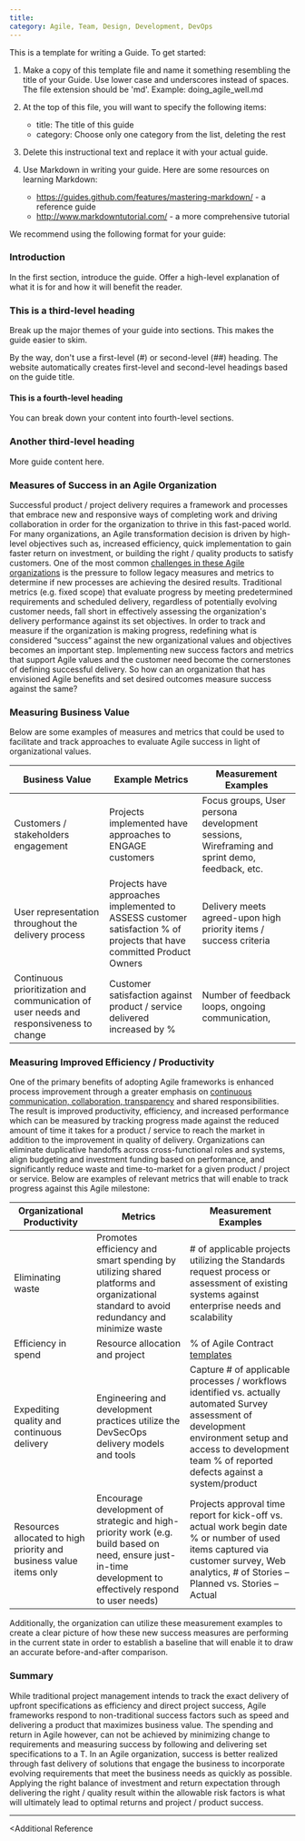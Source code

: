 ```yaml
---
title:
category: Agile, Team, Design, Development, DevOps
---
```


This is a template for writing a Guide. To get started:

1. Make a copy of this template file and name it something resembling the
   title of your Guide. Use lower case and underscores instead of spaces. The
   file extension should be 'md'. Example: doing_agile_well.md

2. At the top of this file, you will want to specify the following items:
    - title: The title of this guide
    - category: Choose only one category from the list, deleting the rest

3. Delete this instructional text and replace it with your actual guide.

4. Use Markdown in writing your guide. Here are some resources on learning
   Markdown:
    - https://guides.github.com/features/mastering-markdown/ - a reference
      guide
    - http://www.markdowntutorial.com/ - a more comprehensive tutorial

We recommend using the following format for your guide:

### Introduction

In the first section, introduce the guide. Offer a high-level explanation of
what it is for and how it will benefit the reader.

### This is a third-level heading

Break up the major themes of your guide into sections. This makes the guide
easier to skim.

By the way, don't use a first-level (#) or second-level (##) heading. The
website automatically creates first-level and second-level headings based on the
guide title.

#### This is a fourth-level heading

You can break down your content into fourth-level sections.

### Another third-level heading

More guide content here.

### Measures of Success in an Agile Organization
Successful product / project delivery requires a framework and processes that embrace new and responsive ways of completing work and driving collaboration in order for the organization to thrive in this fast-paced world. For many organizations, an Agile transformation decision is driven by high-level objectives such as, increased efficiency, quick implementation to gain faster return on investment, or building the right / quality products to satisfy customers. One of the most common [challenges in these Agile organizations](https://tech.gsa.gov/guides/Agile_Adoption_Challenges_and_Best_Practices/) is the pressure to follow legacy measures and metrics to determine if new processes are achieving the desired results. Traditional metrics (e.g. fixed scope) that evaluate progress by meeting predetermined requirements and scheduled delivery, regardless of potentially evolving customer needs, fall short in effectively assessing the organization's delivery performance against its set objectives. 
In order to track and measure if the organization is making progress, redefining what is considered “success” against the new organizational values and objectives becomes an important step. Implementing new success factors and metrics that support Agile values and the customer need  become the cornerstones of defining successful delivery.  So how can an organization that has envisioned Agile benefits and set desired outcomes measure success against the same? 

### Measuring Business Value
Below are some examples of measures and metrics that could be used to facilitate and track approaches to evaluate Agile success in light of organizational values.


| Business Value                                                                           | Example Metrics                                                                                                        | Measurement Examples                                                                           |   
|------------------------------------------------------------------------------------------|------------------------------------------------------------------------------------------------------------------------|------------------------------------------------------------------------------------------------|
| Customers /  stakeholders engagement                                                     | Projects implemented have  approaches to ENGAGE customers                                                              | Focus groups, User persona  development sessions,  Wireframing and sprint demo, feedback, etc. |   
| User representation  throughout the delivery process                                     | Projects have approaches  implemented to ASSESS customer satisfaction % of projects that have committed Product Owners | Delivery meets agreed-upon  high priority items / success criteria                             |   
| Continuous prioritization  and communication  of user needs and responsiveness to change | Customer satisfaction against  product / service delivered  increased by %                                             | Number of feedback loops,  ongoing communication, |


### Measuring Improved Efficiency / Productivity
One of the primary benefits of adopting Agile frameworks is enhanced process improvement through a greater emphasis on [continuous communication, collaboration, transparency](https://tech.gsa.gov/guides/visibility_and_status/) and shared responsibilities. The result is improved productivity, efficiency, and increased performance which can be measured by tracking progress made against the reduced amount of time it takes for a product / service to reach the market in addition to the improvement in quality of delivery. Organizations can eliminate duplicative handoffs across cross-functional roles and systems, align budgeting and investment funding based on performance, and significantly reduce waste and time-to-market for a given product / project  or service. Below are examples of relevant metrics that will enable to track progress against this Agile milestone:


| Organizational  Productivity                                        | Metrics                                                                                                                                                       | Measurement Examples                                                                                                                                                                                                   |   
|---------------------------------------------------------------------|---------------------------------------------------------------------------------------------------------------------------------------------------------------|------------------------------------------------------------------------------------------------------------------------------------------------------------------------------------------------------------------------
| Eliminating waste                                                   | Promotes efficiency and smart  spending by utilizing shared  platforms and  organizational standard  to avoid redundancy and minimize waste                   | # of applicable projects  utilizing the Standards request  process or assessment of  existing systems against  enterprise needs and scalability                                                                        |      
| Efficiency in spend                                                 | Resource allocation and project                                                                                                                               | % of Agile Contract [templates](https://tech.gsa.gov/guides/Agile_Contracts_PWS_Template/)                                                                                                                                                                                          |   
| Expediting quality and  continuous delivery                         | Engineering and development  practices utilize the DevSecOps  delivery models and tools                                                                       | Capture # of applicable  processes / workflows  identified vs. actually automated   Survey assessment of development environment setup  and access to development team  % of reported defects against a system/product |   
| Resources allocated to  high priority and business value items only | Encourage development of  strategic and high-priority work  (e.g. build based on need, ensure  just-in-time development to effectively respond to user needs) | Projects approval time report  for kick-off vs. actual work begin date   % or number of used items  captured via customer survey,  Web analytics, # of Stories –  Planned vs. Stories – Actual                         |   
                                                                                                                                                                   
Additionally, the organization can utilize these measurement examples to create a clear picture of how these new success measures are performing in the current state in order to establish a baseline that will enable it to draw an accurate before-and-after comparison.

### Summary
While traditional project management intends to track the exact delivery of upfront specifications as efficiency and direct project success, Agile frameworks respond to non-traditional success factors such as speed and delivering a product that maximizes business value. The spending and return in Agile however, can not be achieved by minimizing change to requirements and measuring success by following and delivering set specifications to a T. In an Agile organization, success is better realized through fast delivery of solutions that engage the business to incorporate evolving requirements that meet the business needs as quickly as possible.  Applying the right balance of investment and return expectation through delivering the right / quality result within the allowable risk factors is what will ultimately lead to optimal returns and project / product success.

_________________

<Additional Reference

